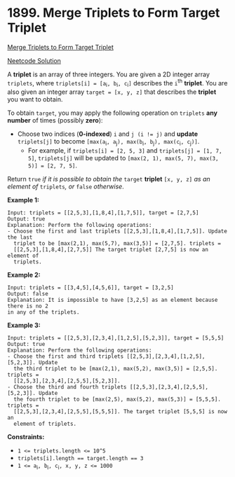 # 1899. Merge Triplets to Form Target Triplet

[Merge Triplets to Form Target Triplet](https://leetcode.com/problems/merge-triplets-to-form-target-triplet/description/)

[Neetcode Solution](https://www.youtube.com/watch?v=kShkQLQZ9K4&pp=ygUubmVldGNvZGUgTWVyZ2UgVHJpcGxldHMgdG8gRm9ybSBUYXJnZXQgVHJpcGxldA%3D%3D)

A <b>triplet</b> is an array of three integers. You are given a 2D integer array
`triplets`, where
`triplets[i] = [a`<sub>i</sub>`, b`<sub>i</sub>`, c`<sub>i</sub>`]` describes
the `i`<sup>th</sup>
<b>triplet</b>. You are also given an integer array `target = [x, y, z]` that
describes the <b>triplet</b> you want to obtain.

To obtain `target`, you may apply the following operation on `triplets` <b>any
number</b> of times (possibly <b>zero</b>):

- Choose two indices (<b>0-indexed</b>) `i` and `j (i != j)` and <b>update</b>
  `triplets[j]` to become
  `[max(a`<sub>i</sub>`, a`<sub>j</sub>`), max(b`<sub>i</sub>`, b`<sub>j</sub>`), max(c`<sub>i</sub>`, c`<sub>j</sub>`)]`.
  - For example, if `triplets[i] = [2, 5, 3]` and `triplets[j] = [1, 7, 5]`,
    `triplets[j]` will be updated to
    `[max(2, 1), max(5, 7), max(3, 5)] = [2, 7,
    5]`.

Return `true` <em>if it is possible to obtain the</em> `target` <b>triplet</b>
`[x, y, z]` <em>as an element of</em> `triplets`<em>, or</em> `false`
<em>otherwise</em>.

**Example 1:**

```
Input: triplets = [[2,5,3],[1,8,4],[1,7,5]], target = [2,7,5]
Output: true
Explanation: Perform the following operations:
- Choose the first and last triplets [[2,5,3],[1,8,4],[1,7,5]]. Update the last
  triplet to be [max(2,1), max(5,7), max(3,5)] = [2,7,5]. triplets =
  [[2,5,3],[1,8,4],[2,7,5]] The target triplet [2,7,5] is now an element of
  triplets.
```

**Example 2:**

```
Input: triplets = [[3,4,5],[4,5,6]], target = [3,2,5]
Output: false
Explanation: It is impossible to have [3,2,5] as an element because there is no 2
in any of the triplets.
```

**Example 3:**

```
Input: triplets = [[2,5,3],[2,3,4],[1,2,5],[5,2,3]], target = [5,5,5]
Output: true
Explanation: Perform the following operations:
- Choose the first and third triplets [[2,5,3],[2,3,4],[1,2,5],[5,2,3]]. Update
  the third triplet to be [max(2,1), max(5,2), max(3,5)] = [2,5,5]. triplets =
  [[2,5,3],[2,3,4],[2,5,5],[5,2,3]].
- Choose the third and fourth triplets [[2,5,3],[2,3,4],[2,5,5],[5,2,3]]. Update
  the fourth triplet to be [max(2,5), max(5,2), max(5,3)] = [5,5,5]. triplets =
  [[2,5,3],[2,3,4],[2,5,5],[5,5,5]]. The target triplet [5,5,5] is now an
  element of triplets.
```

**Constraints:**

- `1 <= triplets.length <= 10^5`
- `triplets[i].length == target.length == 3`
- `1 <= a`<sub>i</sub>`, b`<sub>i</sub>`, c`<sub>i</sub>`, x, y, z <= 1000`

